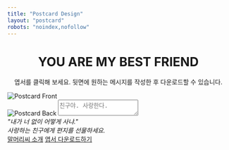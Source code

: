 ```yaml
---
title: "Postcard Design"
layout: "postcard"
robots: "noindex,nofollow"
---
```

<h1 style="text-align:center;">YOU ARE MY BEST FRIEND</h1>
<p style="text-align:center;">엽서를 클릭해 보세요. 뒷면에 원하는 메시지를 작성한 후 다운로드할 수 있습니다.</p>
<div class="postcard-container">
  <div class="postcard" id="postcard">
    <img id="front" src="/images/postcard-1.png" alt="Postcard Front" class="front">
    <div class="back-container" id="back-container">
      <img id="back" src="/images/postcard-back.png" alt="Postcard Back" class="back">
      <textarea id="message" placeholder="친구야. 사랑한다."></textarea>
    </div>
  </div>
  <em class="intro">
    "내가 너 없이 어떻게 사냐."<br> 
    사랑하는 친구에게 편지를 선물하세요.
  </em>
  <div class="download-links">
    <a href="https://kangminsuk.com/mal/">말머리씨 소개</a>
    <a href="#" id="download-link">엽서 다운로드하기</a>
  </div>
</div>